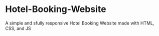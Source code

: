 # Hotel-Booking-Website
A simple and sfully responsive Hotel Booking Website made with HTML, CSS, and JS
